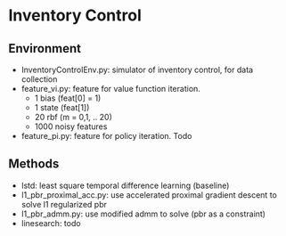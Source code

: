 # Inventory Control
## Environment
- InventoryControlEnv.py: simulator of inventory control, for data collection
- feature_vi.py: feature for value function iteration. 
  - 1 bias (feat[0] = 1)
  - 1 state (feat[1])
  - 20 rbf (m = 0,1, .. 20) 
  - 1000 noisy features
- feature_pi.py: feature for policy iteration. Todo

## Methods
- lstd: least square temporal difference learning (baseline)
- l1_pbr_proximal_acc.py: use accelerated proximal gradient descent to solve l1 regularized pbr
- l1_pbr_admm.py: use modified admm to solve (pbr as a constraint)
- linesearch: todo
